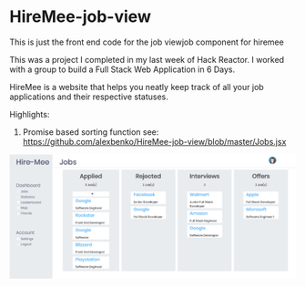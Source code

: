 # HireMee-job-view

This is just the front end code for the job viewjob component for hiremee
<br/>

This was a project I completed in my last week of Hack Reactor. I worked with a group to build a Full Stack Web Application in 6 Days.
<br/>

HireMee is a website that helps you neatly keep track of all your job applications and their respective statuses.
<br/>

Highlights: <br/>
  1. Promise based sorting function
      see: https://github.com/alexbenko/HireMee-job-view/blob/master/Jobs.jsx

![Job View](/job-view.png)
